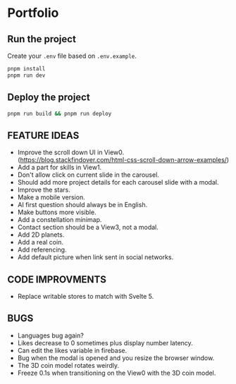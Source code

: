 # Portfolio

## Run the project

Create your `.env` file based on `.env.example`.

```sh
pnpm install
pnpm run dev
```

## Deploy the project

```sh
pnpm run build && pnpm run deploy
```

## FEATURE IDEAS

- Improve the scroll down UI in View0. (https://blog.stackfindover.com/html-css-scroll-down-arrow-examples/)
- Add a part for skills in View1.
- Don't allow click on current slide in the carousel.
- Should add more project details for each carousel slide with a modal.
- Improve the stars.
- Make a mobile version.
- AI first question should always be in English.
- Make buttons more visible.
- Add a constellation minimap.
- Contact section should be a View3, not a modal.
- Add 2D planets.
- Add a real coin.
- Add referencing.
- Add default picture when link sent in social networks.

## CODE IMPROVMENTS

- Replace writable stores to match with Svelte 5.

## BUGS

- Languages bug again?
- Likes decrease to 0 sometimes plus display number latency.
- Can edit the likes variable in firebase.
- Bug when the modal is opened and you resize the browser window.
- The 3D coin model rotates weirdly.
- Freeze 0.1s when transitioning on the View0 with the 3D coin model.
